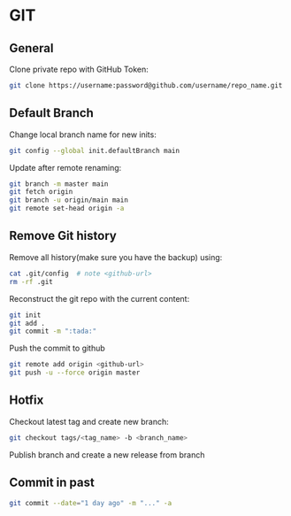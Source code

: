 # GIT

## General

Clone private repo with GitHub Token:

```bash
git clone https://username:password@github.com/username/repo_name.git
```

## Default Branch

Change local branch name for new inits:

```bash
git config --global init.defaultBranch main
```

Update after remote renaming:

```bash
git branch -m master main
git fetch origin
git branch -u origin/main main
git remote set-head origin -a
```

## Remove Git history

Remove all history(make sure you have the backup) using:

```bash
cat .git/config  # note <github-url>
rm -rf .git
```

Reconstruct the git repo with the current content:

```bash
git init
git add .
git commit -m ":tada:"
```

Push the commit to github

```bash
git remote add origin <github-url>
git push -u --force origin master
```

## Hotfix

Checkout latest tag and create new branch:

```bash
git checkout tags/<tag_name> -b <branch_name>
```

Publish branch and create a new release from branch

## Commit in past

```bash
git commit --date="1 day ago" -m "..." -a
```
